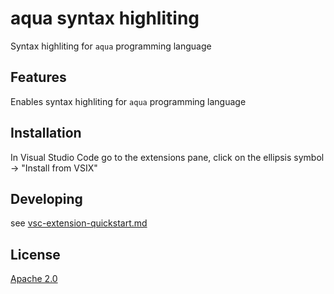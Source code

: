 # aqua syntax highliting

Syntax highliting for `aqua` programming language

## Features

Enables syntax highliting for `aqua` programming language

## Installation

In Visual Studio Code go to the extensions pane, click on the ellipsis symbol -> "Install from VSIX"

## Developing

see [vsc-extension-quickstart.md](vsc-extension-quickstart.md)

## License

[Apache 2.0](LICENSE)
